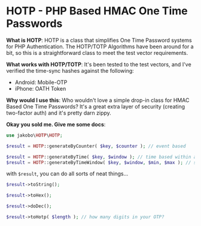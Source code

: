 HOTP - PHP Based HMAC One Time Passwords
========================================

**What is HOTP**:
HOTP is a class that simplifies One Time Password systems for PHP Authentication. The HOTP/TOTP Algorithms have been around for a bit, so this is a straightforward class to meet the test vector requirements.

**What works with HOTP/TOTP**:
It's been tested to the test vectors, and I've verified the time-sync hashes against the following:

* Android: Mobile-OTP
* iPhone: OATH Token

**Why would I use this**:
Who wouldn't love a simple drop-in class for HMAC Based One Time Passwords? It's a great extra layer of security (creating two-factor auth) and it's pretty darn zippy.

**Okay you sold me. Give me some docs**:

```php
use jakobo\HOTP\HOTP;

$result = HOTP::generateByCounter( $key, $counter ); // event based

$result = HOTP::generateByTime( $key, $window ); // time based within a "window" of time
$result = HOTP::generateByTimeWindow( $key, $window, $min, $max ); // same as generateByTime, but for $min windows before and $max windows after
```

with `$result`, you can do all sorts of neat things...

```php
$result->toString();

$result->toHex();

$result->doDec();

$result->toHotp( $length ); // how many digits in your OTP?
```
